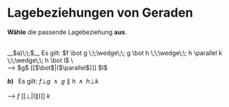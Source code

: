 <!--
version:  0.0.1

language: de


@style
input {
    text-align: center;
}

.flex-container {
    display: flex;
    flex-wrap: wrap;
    align-items: stretch;
    gap: 20px;
}

.flex-child {
    flex: 1;
    min-width: 350px;
    margin-right: 20px;
}

@media (max-width: 400px) {
    .flex-child {
        flex: 100%;
        margin-right: 0;
    }
}
@end

formula: \carry   \textcolor{red}{\scriptsize #1}
formula: \digit   \rlap{\carry{#1}}\phantom{#2}#2
formula: \permil  \text{‰}

import: https://raw.githubusercontent.com/LiaTemplates/Tikz-Jax/main/README.md

script: https://cdn.jsdelivr.net/gh/LiaTemplates/Tikz-Jax@main/dist/index.js


tags: Lagebeziehung, leicht, niedrig, Angeben

comment: Strecken oder Geraden können unter besonderen Bedingungen parallel oder orthogonal zueinander sein. Welche Lagebeziehung haben die betrachteten Objekte zueinander?

author: Martin Lommatzsch

-->


# Lagebeziehungen von Geraden

**Wähle** die passende Lagebeziehung **aus**.

<br>


<section class="flex-container">

<div class="flex-child">
__$a)\;\;$__ Es gilt: $f \bot g \;\;\wedge\;\; g \bot h \;\;\wedge\;\; h \parallel k \;\;\wedge\;\; h \bot l$ \
<br>
--> $g$ [[$\bot$|($\parallel$)]] $l$

<br>
</div>

<div class="flex-child">

__$b)\;\;$__  Es gilt: $f \bot g \;\;\wedge\;\; g \parallel h \;\;\wedge\;\; h \bot k$ \
<br>
--> $f$ [[$\bot$|($\parallel$)]] $k$


</div>

</section>



<br>
<br>
<br>
<br>
<br>